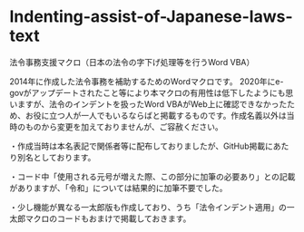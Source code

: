 # Indenting-assist-of-Japanese-laws-text
法令事務支援マクロ（日本の法令の字下げ処理等を行うWord VBA）

2014年に作成した法令事務を補助するためのWordマクロです。
2020年にe-govがアップデートされたこと等により本マクロの有用性は低下したようにも思いますが、法令のインデントを扱ったWord VBAがWeb上に確認できなかったため、お役に立つ人が一人でもいるならばと掲載するものです。作成名義以外は当時のものから変更を加えておりませんが、ご容赦ください。

・作成当時は本名表記で関係者等に配布しておりましたが、GitHub掲載にあたり別名としております。

・コード中「使用される元号が増えた際、この部分に加筆の必要あり」との記載がありますが、「令和」については結果的に加筆不要でした。

・少し機能が異なる一太郎版も作成しており、うち「法令インデント適用」の一太郎マクロのコードもおまけで掲載しておきます。
